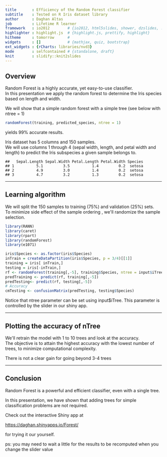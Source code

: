 ```yaml
---
title       : Efficiency of the Random Forest classifier
subtitle    : Tested on R Iris dataset library
author      : Daghan Altas
job         : Lifetime R learner
framework   : io2012        # {io2012, html5slides, shower, dzslides, ...}
highlighter : highlight.js  # {highlight.js, prettify, highlight}
hitheme     : tomorrow      # 
widgets     : []            # {mathjax, quiz, bootstrap}
ext_widgets : {rCharts: libraries/nvd3}
mode        : selfcontained # {standalone, draft}
knit        : slidify::knit2slides
---
```



## Overview
Random Forest is a highly accurate, yet easy-to-use classifier.   
In this presentation we apply the random forest to determine the Iris species based on length and width.

We will show that a simple random forest with a simple tree (see below with ntree = 1)

```r
randomForest(training, predicted_species, ntree = 1)
```
yields 99% accurate results.

Iris dataset has 5 columns and 150 samples.  
We will use columns 1 through 4 (sepal width, length, and petal width and length) to predict the Iris subspecies a given sample belongs to.


```
##   Sepal.Length Sepal.Width Petal.Length Petal.Width Species
## 1          5.1         3.5          1.4         0.2  setosa
## 2          4.9         3.0          1.4         0.2  setosa
## 3          4.7         3.2          1.3         0.2  setosa
```

---
## Learning algorithm
We will split the 150 samples to training (75%) and validation (25%) sets.  
To minimize side effect of the sample ordering , we'll randomize the sample selection.

```r
library(RANN)
library(caret)
library(rpart)
library(randomForest)
library(e1071)

iris$Species <- as.factor(iris$Species)
inTrain = createDataPartition(iris$Species, p = 3/4)[[1]]
training = iris[ inTrain,]
testing = iris[-inTrain,] 
rf <- randomForest(training[,-5], training$Species, ntree = input$iTree)
predTraining <- predict(rf, training[,-5])
predTesting<- predict(rf, testing[,-5])
# Accuracy
cmTesting <- confusionMatrix(predTesting, testing$Species) 
```
Notice that ntree parameter can be set using input$iTree.
This parameter is controlled by the slider in our shiny app.

---

## Plotting the accuracy of nTree
We'll retrain the model with 1 to 10 trees and look at the accuracy.  
The objective is to attain the highest accuracy with the lowest number of trees, to minimize computational complexity.   



<div id = 'chart637a69147380' class = 'rChart nvd3'></div>
<script type='text/javascript'>
 $(document).ready(function(){
      drawchart637a69147380()
    });
    function drawchart637a69147380(){  
      var opts = {
 "dom": "chart637a69147380",
"width":    800,
"height":    400,
"x": "tree_vector",
"y": "accuracy_vector",
"type": "scatterChart",
"id": "chart637a69147380" 
},
        data = [
 {
 "tree_vector": 1,
"accuracy_vector": 0.9444444444444 
},
{
 "tree_vector": 2,
"accuracy_vector": 0.9722222222222 
},
{
 "tree_vector": 3,
"accuracy_vector":              1 
},
{
 "tree_vector": 4,
"accuracy_vector": 0.9166666666667 
},
{
 "tree_vector": 5,
"accuracy_vector":              1 
},
{
 "tree_vector": 6,
"accuracy_vector":              1 
},
{
 "tree_vector": 7,
"accuracy_vector": 0.9722222222222 
},
{
 "tree_vector": 8,
"accuracy_vector":              1 
},
{
 "tree_vector": 9,
"accuracy_vector":              1 
},
{
 "tree_vector": 10,
"accuracy_vector": 0.9722222222222 
} 
]
  
      if(!(opts.type==="pieChart" || opts.type==="sparklinePlus" || opts.type==="bulletChart")) {
        var data = d3.nest()
          .key(function(d){
            //return opts.group === undefined ? 'main' : d[opts.group]
            //instead of main would think a better default is opts.x
            return opts.group === undefined ? opts.y : d[opts.group];
          })
          .entries(data);
      }
      
      if (opts.disabled != undefined){
        data.map(function(d, i){
          d.disabled = opts.disabled[i]
        })
      }
      
      nv.addGraph(function() {
        var chart = nv.models[opts.type]()
          .width(opts.width)
          .height(opts.height)
          
        if (opts.type != "bulletChart"){
          chart
            .x(function(d) { return d[opts.x] })
            .y(function(d) { return d[opts.y] })
        }
          
         
        
          
        

        
        
        
      
       d3.select("#" + opts.id)
        .append('svg')
        .datum(data)
        .transition().duration(500)
        .call(chart);

       nv.utils.windowResize(chart.update);
       return chart;
      });
    };
</script>

There is not a clear gain for going beyond 3-4 trees



---
## Conclusion 

Random Forest is a powerful and efficient classifier, even with a single tree.  

In this presentation, we have shown that adding trees for simple classification problems are not required.

Check out the interactive Shiny app at   

https://daghan.shinyapps.io/Forest/   

for trying it our yourself.

ps: you may need to wait a little for the results to be recomputed when you change the slider value
